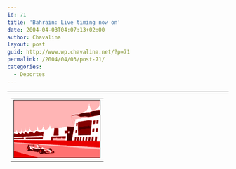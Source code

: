 ```yaml
---
id: 71
title: 'Bahrain: Live timing now on'
date: 2004-04-03T04:07:13+02:00
author: Chavalina
layout: post
guid: http://www.wp.chavalina.net/?p=71
permalink: /2004/04/03/post-71/
categories:
  - Deportes
---
```

<table width="100%" border="0" cellpadding="0" cellspacing="0">
  <tr>
    <td>
      <table border="0" width="1" align="left">
        <tr>
          <td>
            <img src="/imagenes/fotos/bahrain.gif" border="1" alt="Bahrain" />
          </td>
        </tr>
      </table>
      
      <p>
        Un circuito nuevo. Una sorpresa esperada. Ahora mismo se corre la clasificación para el GP de Bahrain, Jenson Button marcó ayer el mejor tiempo y Honda parece que vuelve a la carga. Por ahora se coloca tercero, tras Barrichello y Sato, su compa&ntilde;ero de equipo, veremos cuando acabe de escribir…
      </p>
      
      <p>
        Trulli, comienzo espectacular y un problemilla en el alerón, ni que fueran principiantes, y Fernando Alonso pasado totalmente incluso se sale de la pista, &iquest;demasiado ansioso? acaban respectivamente cuarto y decimotercero por ahora, fiasco para el espa&ntilde;ol, ahora tendrá que arriesgar todo de nuevo en la salida.
      </p>
      
      <p>
        Mientras Alonso alega su actuación a un problema de frenos, Schumacher queda primero sacando 0.3 segs. a su compa&ntilde;ero de equipo, ahora segundo, y Raikkonnen de nuevo con problemas. Iceman, éste no es tu a&ntilde;o. Parece que no será en 2004 cuando salga el supuesto jovencito sucesor del Kaiser.
      </p>
      
      <p>
        Montoya está echando el resto, mejorando el tiempo de Schumacher en cada parcial, a punto de pasar la línea de meta… no pudo ser. Perdió medio segundo en el &uacute;ltimo parcial y se ríen en Ferrari &iquest;cosa de brujas? Ralph Schumacher también empieza bien, pero todos lo tenemos calado ya… haga lo que haga hasta que no se de ma&ntilde;ana la salida no podremos decir si podrá hacer algo.
      </p>
      
      <p>
        Y parece ser que Raikkonnen no salió no por problemas, sino por una estrategia tomada para sólo hacer dos paradas ma&ntilde;ana, muy arriesgado, a Renault no le salió bien anteriormente… así acaba la clasificación para ma&ntilde;ana, la podéis ver en <a href="http://www.formula1.com/race/circuitmap/716.html" target="_blank">la página oficial de F1</a>, y ma&ntilde;ana… yo creo que va a haber alguna sorpresa. Sólo nos quedan 23 horas y media para saberlo, paciencia <img src="/imagenes/emoticonos/guino.gif" alt="emo" />
      </p>
      
      <p>
        Aquí os dejo un par de enlaces curiosos, el <a href="http://f1.primera-clase.com/" target="_blank">primer weblog sobre F1</a> que conozco, y<a href="http://www.coopsf1.com/picks/" target="_blank"> otra página</a>, en inglés, conocida a través de este weblog, donde se puede aventurar sobre cada gran premio en una especie de liguilla. A probar suerte.
      </p>
    </td>
  </tr>
</table>

  * <a href="http://f1.primera-clase.com/" target="_blank">F1 Blog &#8211; weblog sobre Formula 1</a>
  * <a href="http://www.coopsf1.com/picks/" target="_blank">Coops F1 2004</a>
